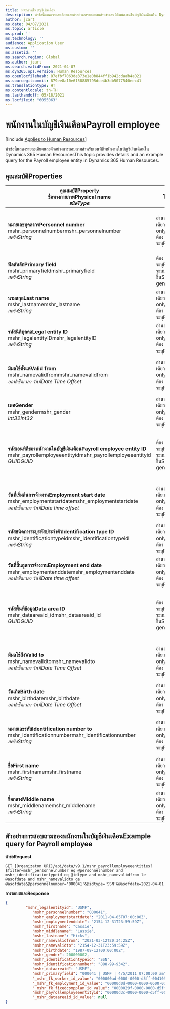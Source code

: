 ```yaml
---
title: พนักงานในบัญชีเงินเดือน
description: หัวข้อนี้แสดงรายละเอียดและตัวอย่างการสอบถามสำหรับเอนทิตีพนักงานในบัญชีเงินเดือนใน Dynamics 365 Human Resources
author: jcart
ms.date: 04/07/2021
ms.topic: article
ms.prod: ''
ms.technology: ''
audience: Application User
ms.custom: ''
ms.assetid: ''
ms.search.region: Global
ms.author: jcart
ms.search.validFrom: 2021-04-07
ms.dyn365.ops.version: Human Resources
ms.openlocfilehash: 87efbf7063de373e1e0b844ff1b942cdaab4a021
ms.sourcegitcommit: 879ee8a10e6158885795dce4b3db5077540eec41
ms.translationtype: HT
ms.contentlocale: th-TH
ms.lasthandoff: 05/18/2021
ms.locfileid: "6055063"
---
```

# <a name="payroll-employee"></a><span data-ttu-id="8f436-103">พนักงานในบัญชีเงินเดือน</span><span class="sxs-lookup"><span data-stu-id="8f436-103">Payroll employee</span></span>

[!include [Applies to Human Resources](../includes/applies-to-hr.md)]

<span data-ttu-id="8f436-104">หัวข้อนี้แสดงรายละเอียดและตัวอย่างการสอบถามสำหรับเอนทิตีพนักงานในบัญชีเงินเดือนใน Dynamics 365 Human Resources</span><span class="sxs-lookup"><span data-stu-id="8f436-104">This topic provides details and an example query for the Payroll employee entity in Dynamics 365 Human Resources.</span></span>

## <a name="properties"></a><span data-ttu-id="8f436-105">คุณสมบัติ</span><span class="sxs-lookup"><span data-stu-id="8f436-105">Properties</span></span>

| <span data-ttu-id="8f436-106">คุณสมบัติ</span><span class="sxs-lookup"><span data-stu-id="8f436-106">Property</span></span><br><span data-ttu-id="8f436-107">**ชื่อทางกายภาพ**</span><span class="sxs-lookup"><span data-stu-id="8f436-107">**Physical name**</span></span><br><span data-ttu-id="8f436-108">**_ชนิด_**</span><span class="sxs-lookup"><span data-stu-id="8f436-108">**_Type_**</span></span> | <span data-ttu-id="8f436-109">ใช้</span><span class="sxs-lookup"><span data-stu-id="8f436-109">Use</span></span> | <span data-ttu-id="8f436-110">คำอธิบาย</span><span class="sxs-lookup"><span data-stu-id="8f436-110">Description</span></span> |
| --- | --- | --- |
| <span data-ttu-id="8f436-111">**หมายเลขบุคลากร**</span><span class="sxs-lookup"><span data-stu-id="8f436-111">**Personnel number**</span></span><br><span data-ttu-id="8f436-112">mshr_personnelnumber</span><span class="sxs-lookup"><span data-stu-id="8f436-112">mshr_personnelnumber</span></span><br><span data-ttu-id="8f436-113">*สตริง*</span><span class="sxs-lookup"><span data-stu-id="8f436-113">*String*</span></span> | <span data-ttu-id="8f436-114">อ่านอย่างเดียว</span><span class="sxs-lookup"><span data-stu-id="8f436-114">Read-only</span></span><br><span data-ttu-id="8f436-115">ต้องระบุ</span><span class="sxs-lookup"><span data-stu-id="8f436-115">Required</span></span> | <span data-ttu-id="8f436-116">หมายเลขด้านบุคลากรที่ไม่ซ้ำกันของพนักงาน</span><span class="sxs-lookup"><span data-stu-id="8f436-116">The employee's unique personnel number.</span></span> |
| <span data-ttu-id="8f436-117">**ฟิลด์หลัก**</span><span class="sxs-lookup"><span data-stu-id="8f436-117">**Primary field**</span></span><br><span data-ttu-id="8f436-118">mshr_primaryfield</span><span class="sxs-lookup"><span data-stu-id="8f436-118">mshr_primaryfield</span></span><br><span data-ttu-id="8f436-119">*สตริง*</span><span class="sxs-lookup"><span data-stu-id="8f436-119">*String*</span></span> | <span data-ttu-id="8f436-120">ต้องระบุ</span><span class="sxs-lookup"><span data-stu-id="8f436-120">Required</span></span><br><span data-ttu-id="8f436-121">ระบบสร้างขึ้น</span><span class="sxs-lookup"><span data-stu-id="8f436-121">System generated</span></span> |  |
| <span data-ttu-id="8f436-122">**นามสกุล**</span><span class="sxs-lookup"><span data-stu-id="8f436-122">**Last name**</span></span><br><span data-ttu-id="8f436-123">mshr_lastname</span><span class="sxs-lookup"><span data-stu-id="8f436-123">mshr_lastname</span></span><br><span data-ttu-id="8f436-124">*สตริง*</span><span class="sxs-lookup"><span data-stu-id="8f436-124">*String*</span></span> | <span data-ttu-id="8f436-125">อ่านอย่างเดียว</span><span class="sxs-lookup"><span data-stu-id="8f436-125">Read only</span></span><br><span data-ttu-id="8f436-126">ต้องระบุ</span><span class="sxs-lookup"><span data-stu-id="8f436-126">Required</span></span> | <span data-ttu-id="8f436-127">นามสกุลพนักงาน</span><span class="sxs-lookup"><span data-stu-id="8f436-127">Employee last name.</span></span> |
| <span data-ttu-id="8f436-128">**รหัสนิติบุคคล**</span><span class="sxs-lookup"><span data-stu-id="8f436-128">**Legal entity ID**</span></span><br><span data-ttu-id="8f436-129">mshr_legalentityID</span><span class="sxs-lookup"><span data-stu-id="8f436-129">mshr_legalentityID</span></span><br><span data-ttu-id="8f436-130">*สตริง*</span><span class="sxs-lookup"><span data-stu-id="8f436-130">*String*</span></span> | <span data-ttu-id="8f436-131">อ่านอย่างเดียว</span><span class="sxs-lookup"><span data-stu-id="8f436-131">Read-only</span></span><br><span data-ttu-id="8f436-132">ต้องระบุ</span><span class="sxs-lookup"><span data-stu-id="8f436-132">Required</span></span> | <span data-ttu-id="8f436-133">ระบุเอนทิตี้นิติบุคคล (บริษัท)</span><span class="sxs-lookup"><span data-stu-id="8f436-133">Specifies the legal entity (company).</span></span> |
| <span data-ttu-id="8f436-134">**มีผลใช้ตั้งแต่**</span><span class="sxs-lookup"><span data-stu-id="8f436-134">**Valid from**</span></span><br><span data-ttu-id="8f436-135">mshr_namevalidfrom</span><span class="sxs-lookup"><span data-stu-id="8f436-135">mshr_namevalidfrom</span></span><br><span data-ttu-id="8f436-136">*ออฟเซ็ตเวลา วันที่*</span><span class="sxs-lookup"><span data-stu-id="8f436-136">*Date Time Offset*</span></span> | <span data-ttu-id="8f436-137">อ่านอย่างเดียว</span><span class="sxs-lookup"><span data-stu-id="8f436-137">Read-only</span></span> <br><span data-ttu-id="8f436-138">ต้องระบุ</span><span class="sxs-lookup"><span data-stu-id="8f436-138">Required</span></span> | <span data-ttu-id="8f436-139">วันที่เริ่มต้นการมีผลบังคับของข้อมูลพนักงาน</span><span class="sxs-lookup"><span data-stu-id="8f436-139">Date the employee information is valid from.</span></span>  |
| <span data-ttu-id="8f436-140">**เพศ**</span><span class="sxs-lookup"><span data-stu-id="8f436-140">**Gender**</span></span><br><span data-ttu-id="8f436-141">mshr_gender</span><span class="sxs-lookup"><span data-stu-id="8f436-141">mshr_gender</span></span><br><span data-ttu-id="8f436-142">*Int32*</span><span class="sxs-lookup"><span data-stu-id="8f436-142">*Int32*</span></span> | <span data-ttu-id="8f436-143">อ่านอย่างเดียว</span><span class="sxs-lookup"><span data-stu-id="8f436-143">Read-only</span></span><br><span data-ttu-id="8f436-144">ต้องระบุ</span><span class="sxs-lookup"><span data-stu-id="8f436-144">Required</span></span> | <span data-ttu-id="8f436-145">เพศของพนักงาน</span><span class="sxs-lookup"><span data-stu-id="8f436-145">The employee's gender.</span></span> |
| <span data-ttu-id="8f436-146">**รหัสเอนทิตีของพนักงานในบัญชีเงินเดือน**</span><span class="sxs-lookup"><span data-stu-id="8f436-146">**Payroll employee entity ID**</span></span><br><span data-ttu-id="8f436-147">mshr_payrollemployeeentityid</span><span class="sxs-lookup"><span data-stu-id="8f436-147">mshr_payrollemployeeentityid</span></span><br><span data-ttu-id="8f436-148">*GUID*</span><span class="sxs-lookup"><span data-stu-id="8f436-148">*GUID*</span></span> | <span data-ttu-id="8f436-149">ต้องระบุ</span><span class="sxs-lookup"><span data-stu-id="8f436-149">Required</span></span><br><span data-ttu-id="8f436-150">ระบบสร้างขึ้น</span><span class="sxs-lookup"><span data-stu-id="8f436-150">System generated</span></span> | <span data-ttu-id="8f436-151">ค่า GUID ที่ระบบสร้างขึ้นเพื่อระบุถึงพนักงานเฉพาะ</span><span class="sxs-lookup"><span data-stu-id="8f436-151">A system-generated GUID value to uniquely identify the employee.</span></span> |
| <span data-ttu-id="8f436-152">**วันที่เริ่มต้นการจ้างงาน**</span><span class="sxs-lookup"><span data-stu-id="8f436-152">**Employment start date**</span></span><br><span data-ttu-id="8f436-153">mshr_employmentstartdate</span><span class="sxs-lookup"><span data-stu-id="8f436-153">mshr_employmentstartdate</span></span><br><span data-ttu-id="8f436-154">*ออฟเซ็ตเวลา วันที่*</span><span class="sxs-lookup"><span data-stu-id="8f436-154">*Date time offset*</span></span> | <span data-ttu-id="8f436-155">อ่านอย่างเดียว</span><span class="sxs-lookup"><span data-stu-id="8f436-155">Read-only</span></span><br><span data-ttu-id="8f436-156">ต้องระบุ</span><span class="sxs-lookup"><span data-stu-id="8f436-156">Required</span></span> | <span data-ttu-id="8f436-157">วันที่เริ่มต้นของการจ้างงานของพนักงาน</span><span class="sxs-lookup"><span data-stu-id="8f436-157">The start date of the employee's employment.</span></span> |
| <span data-ttu-id="8f436-158">**รหัสชนิดการระบุรหัสประจำตัว**</span><span class="sxs-lookup"><span data-stu-id="8f436-158">**Identification type ID**</span></span><br><span data-ttu-id="8f436-159">mshr_identificationtypeid</span><span class="sxs-lookup"><span data-stu-id="8f436-159">mshr_identificationtypeid</span></span><br><span data-ttu-id="8f436-160">*สตริง*</span><span class="sxs-lookup"><span data-stu-id="8f436-160">*String*</span></span> |<span data-ttu-id="8f436-161">อ่านอย่างเดียว</span><span class="sxs-lookup"><span data-stu-id="8f436-161">Read-only</span></span><br><span data-ttu-id="8f436-162">ต้องระบุ</span><span class="sxs-lookup"><span data-stu-id="8f436-162">Required</span></span> | <span data-ttu-id="8f436-163">ชนิดรหัสที่กําหนดไว้ให้กับพนักงาน</span><span class="sxs-lookup"><span data-stu-id="8f436-163">The identification type defined for the employee.</span></span> |
| <span data-ttu-id="8f436-164">**วันที่สิ้นสุดการจ้างงาน**</span><span class="sxs-lookup"><span data-stu-id="8f436-164">**Employment end date**</span></span><br><span data-ttu-id="8f436-165">mshr_employmentenddate</span><span class="sxs-lookup"><span data-stu-id="8f436-165">mshr_employmentenddate</span></span><br><span data-ttu-id="8f436-166">*ออฟเซ็ตเวลา วันที่*</span><span class="sxs-lookup"><span data-stu-id="8f436-166">*Date time offset*</span></span> | <span data-ttu-id="8f436-167">อ่านอย่างเดียว</span><span class="sxs-lookup"><span data-stu-id="8f436-167">Read-only</span></span><br><span data-ttu-id="8f436-168">ต้องระบุ</span><span class="sxs-lookup"><span data-stu-id="8f436-168">Required</span></span> |<span data-ttu-id="8f436-169">วันที่สิ้นสุดของการจ้างงานของพนักงาน</span><span class="sxs-lookup"><span data-stu-id="8f436-169">The end of the employee's employment.</span></span>  |
| <span data-ttu-id="8f436-170">**รหัสพื้นที่ข้อมูล**</span><span class="sxs-lookup"><span data-stu-id="8f436-170">**Data area ID**</span></span><br><span data-ttu-id="8f436-171">mshr_dataareaid_id</span><span class="sxs-lookup"><span data-stu-id="8f436-171">mshr_dataareaid_id</span></span><br><span data-ttu-id="8f436-172">*GUID*</span><span class="sxs-lookup"><span data-stu-id="8f436-172">*GUID*</span></span> | <span data-ttu-id="8f436-173">ต้องระบุ</span><span class="sxs-lookup"><span data-stu-id="8f436-173">Required</span></span> <br><span data-ttu-id="8f436-174">ระบบสร้างขึ้น</span><span class="sxs-lookup"><span data-stu-id="8f436-174">System generated</span></span> | <span data-ttu-id="8f436-175">ค่า GUID ที่ระบบสร้างขึ้นซึ่งระบุนิติบุคคล (บริษัท)</span><span class="sxs-lookup"><span data-stu-id="8f436-175">System-generated GUID value identifying the legal entity (company).</span></span> |
| <span data-ttu-id="8f436-176">**มีผลใช้ถึง**</span><span class="sxs-lookup"><span data-stu-id="8f436-176">**Valid to**</span></span><br><span data-ttu-id="8f436-177">mshr_namevalidto</span><span class="sxs-lookup"><span data-stu-id="8f436-177">mshr_namevalidto</span></span><br><span data-ttu-id="8f436-178">*ออฟเซ็ตเวลา วันที่*</span><span class="sxs-lookup"><span data-stu-id="8f436-178">*Date Time Offset*</span></span> |  <span data-ttu-id="8f436-179">อ่านอย่างเดียว</span><span class="sxs-lookup"><span data-stu-id="8f436-179">Read-only</span></span><br><span data-ttu-id="8f436-180">ต้องระบุ</span><span class="sxs-lookup"><span data-stu-id="8f436-180">Required</span></span> | <span data-ttu-id="8f436-181">วันที่สิ้นสุดการมีผลบังคับของข้อมูลพนักงาน</span><span class="sxs-lookup"><span data-stu-id="8f436-181">Date the employee information is valid to.</span></span> |
| <span data-ttu-id="8f436-182">**วันเกิด**</span><span class="sxs-lookup"><span data-stu-id="8f436-182">**Birth date**</span></span><br><span data-ttu-id="8f436-183">mshr_birthdate</span><span class="sxs-lookup"><span data-stu-id="8f436-183">mshr_birthdate</span></span><br><span data-ttu-id="8f436-184">*ออฟเซ็ตเวลา วันที่*</span><span class="sxs-lookup"><span data-stu-id="8f436-184">*Date Time Offset*</span></span> | <span data-ttu-id="8f436-185">อ่านอย่างเดียว</span><span class="sxs-lookup"><span data-stu-id="8f436-185">Read-only</span></span> <br><span data-ttu-id="8f436-186">ต้องระบุ</span><span class="sxs-lookup"><span data-stu-id="8f436-186">Required</span></span> | <span data-ttu-id="8f436-187">วันเกิดของพนักงาน</span><span class="sxs-lookup"><span data-stu-id="8f436-187">The employee's birth date</span></span> |
| <span data-ttu-id="8f436-188">**หมายเลขรหัส**</span><span class="sxs-lookup"><span data-stu-id="8f436-188">**Identification number to**</span></span><br><span data-ttu-id="8f436-189">mshr_identificationnumber</span><span class="sxs-lookup"><span data-stu-id="8f436-189">mshr_identificationnumber</span></span><br><span data-ttu-id="8f436-190">*สตริง*</span><span class="sxs-lookup"><span data-stu-id="8f436-190">*String*</span></span> | <span data-ttu-id="8f436-191">อ่านอย่างเดียว</span><span class="sxs-lookup"><span data-stu-id="8f436-191">Read-only</span></span> <br><span data-ttu-id="8f436-192">ต้องระบุ</span><span class="sxs-lookup"><span data-stu-id="8f436-192">Required</span></span> |<span data-ttu-id="8f436-193">หมายเลขรหัสที่กําหนดไว้ให้กับพนักงาน</span><span class="sxs-lookup"><span data-stu-id="8f436-193">The identification number defined for the employee.</span></span>  |
| <span data-ttu-id="8f436-194">**ชื่อ**</span><span class="sxs-lookup"><span data-stu-id="8f436-194">**First name**</span></span><br><span data-ttu-id="8f436-195">mshr_firstname</span><span class="sxs-lookup"><span data-stu-id="8f436-195">mshr_firstname</span></span><br><span data-ttu-id="8f436-196">*สตริง*</span><span class="sxs-lookup"><span data-stu-id="8f436-196">*String*</span></span> | <span data-ttu-id="8f436-197">อ่านอย่างเดียว</span><span class="sxs-lookup"><span data-stu-id="8f436-197">Read-only</span></span><br><span data-ttu-id="8f436-198">ต้องระบุ</span><span class="sxs-lookup"><span data-stu-id="8f436-198">Required</span></span> | <span data-ttu-id="8f436-199">ชื่อพนักงาน</span><span class="sxs-lookup"><span data-stu-id="8f436-199">Employee first name.</span></span> |
| <span data-ttu-id="8f436-200">**ชื่อกลาง**</span><span class="sxs-lookup"><span data-stu-id="8f436-200">**Middle name**</span></span><br><span data-ttu-id="8f436-201">mshr_middlename</span><span class="sxs-lookup"><span data-stu-id="8f436-201">mshr_middlename</span></span><br><span data-ttu-id="8f436-202">*สตริง*</span><span class="sxs-lookup"><span data-stu-id="8f436-202">*String*</span></span> | <span data-ttu-id="8f436-203">อ่านอย่างเดียว</span><span class="sxs-lookup"><span data-stu-id="8f436-203">Read-only</span></span><br><span data-ttu-id="8f436-204">ต้องระบุ</span><span class="sxs-lookup"><span data-stu-id="8f436-204">Required</span></span> |<span data-ttu-id="8f436-205">ชื่อกลางของพนักงาน</span><span class="sxs-lookup"><span data-stu-id="8f436-205">Employee middle name.</span></span>  |

## <a name="example-query-for-payroll-employee"></a><span data-ttu-id="8f436-206">ตัวอย่างการสอบถามของพนักงานในบัญชีเงินเดือน</span><span class="sxs-lookup"><span data-stu-id="8f436-206">Example query for Payroll employee</span></span>

<span data-ttu-id="8f436-207">**คำขอ**</span><span class="sxs-lookup"><span data-stu-id="8f436-207">**Request**</span></span>

```http
GET [Organizaton URI]/api/data/v9.1/mshr_payrollemployeeentities?$filter=mshr_personnelnumber eq @personnelnumber and mshr_identificationtypeid eq @idtype and mshr_namevalidfrom le @asofdate and mshr_namevalidto ge @asofdate&@personnelnumber='000041'&@idtype='SSN'&@asofdate=2021-04-01
```

<span data-ttu-id="8f436-208">**การตอบสนอง**</span><span class="sxs-lookup"><span data-stu-id="8f436-208">**Response**</span></span>

```json
{
         "mshr_legalentityid": "USMF",
            "mshr_personnelnumber": "000041",
            "mshr_employmentstartdate": "2011-04-05T07:00:00Z",
            "mshr_employmentenddate": "2154-12-31T23:59:59Z",
            "mshr_firstname": "Cassie",
            "mshr_middlename": "Lassie",
            "mshr_lastname": "Hicks",
            "mshr_namevalidfrom": "2021-03-12T20:34:25Z",
            "mshr_namevalidto": "2154-12-31T23:59:59Z",
            "mshr_birthdate": "1987-09-12T00:00:00Z",
            "mshr_gender": 200000002,
            "mshr_identificationtypeid": "SSN",
            "mshr_identificationnumber": "888-99-9342",
            "mshr_dataareaid": "USMF",
            "mshr_primaryfield": "000041 | USMF | 4/5/2011 07:00:00 am",
            "_mshr_fk_worker_id_value": "000000ad-0000-0000-d5ff-004105000000",
            "_mshr_fk_employment_id_value": "00000d0d-0000-0000-0600-014105000000",
            "_mshr_fk_fixedcompplan_id_value": "0000029f-0000-0000-d5ff-004105000000",
            "mshr_payrollemployeeentityid": "00000d3c-0000-0000-d5ff-004105000000",
            "_mshr_dataareaid_id_value": null
}
```
